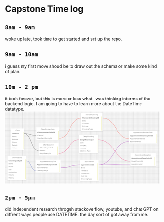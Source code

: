 # Capstone Time log 

## `8am - 9am`
woke up late, took time to get started and set up the repo.

## `9am - 10am`
i guess my first move shoud be to draw out the schema or make some kind of plan.

## `10m - 2 pm`
it took forever, but this is more or less what I was thinking interms of the backend logic.
I am going to have to learn more about the DateTime datatype.
![Alt text](<./img/Screenshot 2023-09-15 191258-1.png>)

## `2pm - 5pm`
did independent research throguh stackoverflow, youtube, and chat GPT on diffrent ways people use DATETIME.
the day sort of got away from me.